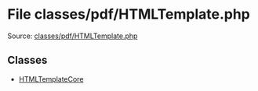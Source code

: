 File classes/pdf/HTMLTemplate.php
=========

Source: [classes/pdf/HTMLTemplate.php](https://github.com/PrestaShop/PrestaShop/blob/1.6.0.4/classes/pdf/HTMLTemplate.php)


Classes
-------

* [HTMLTemplateCore](class.HTMLTemplateCore.md)

